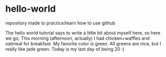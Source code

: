 # hello-world
repository made to practice/learn how to use github

The hello world tutorial says to write a little bit about myself here, so here we go; 
This morning (afternoon, actually) I had chicken+waffles and oatmeal for breakfast. 
My favorite color is green. All greens are nice, but I really like jade green. 
Today is my last day of being 20 :) 
